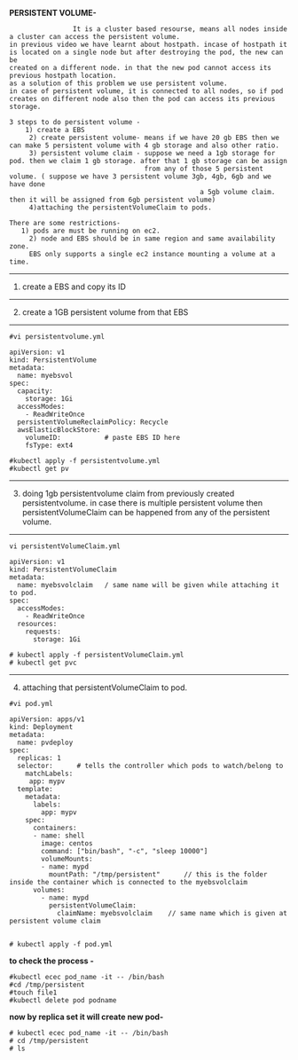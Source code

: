 **PERSISTENT VOLUME-**
```
                It is a cluster based resourse, means all nodes inside a cluster can access the persistent volume.
in previous video we have learnt about hostpath. incase of hostpath it is located on a single node but after destroying the pod, the new can be 
created on a different node. in that the new pod cannot access its previous hostpath location.
as a solution of this problem we use persistent volume. 
in case of persistent volume, it is connected to all nodes, so if pod creates on different node also then the pod can access its previous storage.

3 steps to do persistent volume -
    1) create a EBS
	 2) create persistent volume- means if we have 20 gb EBS then we can make 5 persistent volume with 4 gb storage and also other ratio.
	 3) persistent volume claim - suppose we need a 1gb storage for pod. then we claim 1 gb storage. after that 1 gb storage can be assign 
	                              from any of those 5 persistent volume. ( suppose we have 3 persistent volume 3gb, 4gb, 6gb and we have done
								                a 5gb volume claim. then it will be assigned from 6gb persistent volume)
	 4)attaching the persistentVolumeClaim to pods.

There are some restrictions-
   1) pods are must be running on ec2.
	 2) node and EBS should be in same region and same availability zone.
	 EBS only supports a single ec2 instance mounting a volume at a time.
```	 
---
1) create a EBS and copy its ID
---
2) create a 1GB persistent volume from that EBS
---
```
#vi persistentvolume.yml
```
```
apiVersion: v1
kind: PersistentVolume
metadata:
  name: myebsvol
spec:
  capacity:
    storage: 1Gi
  accessModes:
    - ReadWriteOnce
  persistentVolumeReclaimPolicy: Recycle
  awsElasticBlockStore:
    volumeID:           # paste EBS ID here
    fsType: ext4
```
```
#kubectl apply -f persistentvolume.yml
#kubectl get pv 
```
---
3) doing 1gb persistentvolume claim from previously created persistentvolume. in case there is multiple persistent volume
   then persistentVolumeClaim can be happened from any of the persistent volume.
---
```
vi persistentVolumeClaim.yml
```
```
apiVersion: v1
kind: PersistentVolumeClaim
metadata:
  name: myebsvolclaim   / same name will be given while attaching it to pod.
spec:
  accessModes:
    - ReadWriteOnce
  resources:
    requests:
      storage: 1Gi
```
```
# kubectl apply -f persistentVolumeClaim.yml
# kubectl get pvc
```
---
4) attaching that persistentVolumeClaim to pod.
```
#vi pod.yml
```
```
apiVersion: apps/v1
kind: Deployment
metadata:
  name: pvdeploy
spec:
  replicas: 1
  selector:      # tells the controller which pods to watch/belong to
    matchLabels:
     app: mypv
  template:
    metadata:
      labels:
        app: mypv
    spec:
      containers:
      - name: shell
        image: centos
        command: ["bin/bash", "-c", "sleep 10000"]
        volumeMounts:
        - name: mypd
          mountPath: "/tmp/persistent"      // this is the folder inside the container which is connected to the myebsvolclaim 
      volumes:
        - name: mypd
          persistentVolumeClaim:
            claimName: myebsvolclaim    // same name which is given at persistent volume claim
```
```
			
# kubectl apply -f pod.yml
```

**to check the process -**
```
#kubectl ecec pod_name -it -- /bin/bash
#cd /tmp/persistent
#touch file1 
#kubectl delete pod podname
```

**now by replica set it will create new pod-**
```
# kubectl ecec pod_name -it -- /bin/bash
# cd /tmp/persistent
# ls
```
